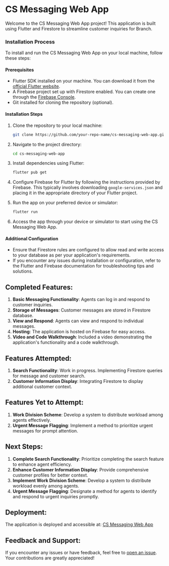 # CS Messaging Web App

Welcome to the CS Messaging Web App project! This application is built using Flutter and Firestore to streamline customer inquiries for Branch.
### Installation Process

To install and run the CS Messaging Web App on your local machine, follow these steps:

#### Prerequisites

- Flutter SDK installed on your machine. You can download it from the [official Flutter website](https://flutter.dev/docs/get-started/install).
- A Firebase project set up with Firestore enabled. You can create one through the [Firebase Console](https://console.firebase.google.com/).
- Git installed for cloning the repository (optional).

#### Installation Steps

1. Clone the repository to your local machine:

    ```bash
    git clone https://github.com/your-repo-name/cs-messaging-web-app.git
    ```

2. Navigate to the project directory:

    ```bash
    cd cs-messaging-web-app
    ```

3. Install dependencies using Flutter:

    ```bash
    flutter pub get
    ```

4. Configure Firebase for Flutter by following the instructions provided by Firebase. This typically involves downloading `google-services.json` and placing it in the appropriate directory of your Flutter project.

5. Run the app on your preferred device or simulator:

    ```bash
    flutter run
    ```

6. Access the app through your device or simulator to start using the CS Messaging Web App.

#### Additional Configuration

- Ensure that Firestore rules are configured to allow read and write access to your database as per your application's requirements.
- If you encounter any issues during installation or configuration, refer to the Flutter and Firebase documentation for troubleshooting tips and solutions.

## Completed Features:

1. **Basic Messaging Functionality**: Agents can log in and respond to customer inquiries.
2. **Storage of Messages**: Customer messages are stored in Firestore database.
3. **View and Respond**: Agents can view and respond to individual messages.
4. **Hosting**: The application is hosted on Firebase for easy access.
5. **Video and Code Walkthrough**: Included a video demonstrating the application's functionality and a code walkthrough.

## Features Attempted:

1. **Search Functionality**: Work in progress. Implementing Firestore queries for message and customer search.
2. **Customer Information Display**: Integrating Firestore to display additional customer context.

## Features Yet to Attempt:

1. **Work Division Scheme**: Develop a system to distribute workload among agents effectively.
2. **Urgent Message Flagging**: Implement a method to prioritize urgent messages for prompt attention.

## Next Steps:

1. **Complete Search Functionality**: Prioritize completing the search feature to enhance agent efficiency.
2. **Enhance Customer Information Display**: Provide comprehensive customer profiles for better context.
3. **Implement Work Division Scheme**: Develop a system to distribute workload evenly among agents.
4. **Urgent Message Flagging**: Designate a method for agents to identify and respond to urgent inquiries promptly.

## Deployment:

The application is deployed and accessible at: [CS Messaging Web App](https://cs-messaging-app-9773d.web.app/)

## Feedback and Support:

If you encounter any issues or have feedback, feel free to [open an issue](https://github.com/your-repo-name/issues). Your contributions are greatly appreciated!

